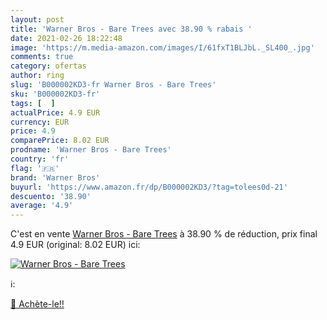 ```yaml
---
layout: post
title: 'Warner Bros - Bare Trees avec 38.90 % rabais '
date: 2021-02-26 18:22:48
image: 'https://m.media-amazon.com/images/I/61fxT1BLJbL._SL400_.jpg'
comments: true
category: ofertas
author: ring
slug: 'B000002KD3-fr Warner Bros - Bare Trees'
sku: 'B000002KD3-fr'
tags: [  ]
actualPrice: 4.9 EUR
currency: EUR
price: 4.9
comparePrice: 8.02 EUR
prodname: 'Warner Bros - Bare Trees'
country: 'fr'
flag: '🇫🇷'
brand: 'Warner Bros'
buyurl: 'https://www.amazon.fr/dp/B000002KD3/?tag=tolees0d-21'
descuento: '38.90'
average: '4.9'
---
```


C'est en vente [Warner Bros - Bare Trees](https://www.amazon.fr/dp/B000002KD3/?tag=tolees0d-21)  à  38.90 % de réduction, prix final  4.9 EUR (original: 8.02 EUR) ici:

[![Warner Bros - Bare Trees](https://m.media-amazon.com/images/I/61fxT1BLJbL._SL400_.jpg)](https://www.amazon.fr/dp/B000002KD3/?tag=tolees0d-21)

ℹ️:


[🛒 Achète-le!!](https://www.amazon.fr/dp/B000002KD3/?tag=tolees0d-21)
